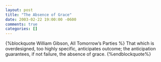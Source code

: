 ```yaml
---
layout: post
title: "The Absence of Grace"
date: 2003-02-22 19:00:00 -0600
comments: true
categories: []
---
```



{%blockquote  William Gibson, All Tomorrow’s Parties %}
That which is overdesigned, too highly specific, anticipates outcome;
the anticipation guarantees, if not failure, the absence of grace.
{%endblockquote%}

    
